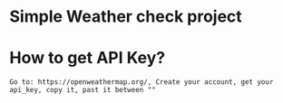 # Simple Weather check project

# How to get API Key?

```Go to: https://openweathermap.org/, Create your account, get your api_key, copy it, past it between ""```
